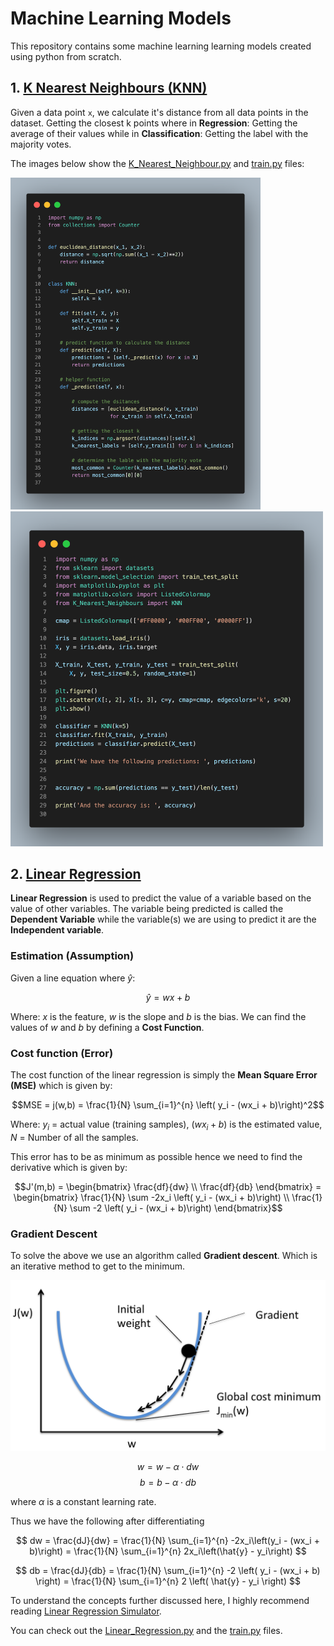 # Machine Learning Models

This repository contains some machine learning learning models created using python from scratch.

## 1. [K Nearest Neighbours (KNN)](./K_Nearest_Neighbours/)

Given a data point `x`, we calculate it's distance from all data points in the dataset. Getting the closest k points where in **Regression**: Getting the average of their values while in **Classification**: Getting the label with the majority votes.

The images below show the [K_Nearest_Neighbour.py](./K_Nearest_Neighbours/K_Nearest_Neighbours.py) and [train.py](./K_Nearest_Neighbours/train.py) files:

<p float="left">
  <img src="./images/code.png" width="400" />
  <img src="./images/code2.png" width="500" />
</p>

## 2. [Linear Regression](./Linear_Regression/)

**Linear Regression** is used to predict the value of a variable based on the value of other variables. The variable being predicted is called the **Dependent Variable** while the variable(s) we are using to predict it are the **Independent variable**.

### Estimation (Assumption)

Given a line equation where $\hat{y}$:

$$\hat{y} = wx + b$$

Where: $x$ is the feature, $w$ is the slope and $b$ is the bias. We can find the values of $w$ and $b$ by defining a **Cost Function**.

### Cost function (Error)

The cost function of the linear regression is simply the **Mean Square Error (MSE)** which is given by:

$$MSE = j(w,b) = \frac{1}{N} \sum_{i=1}^{n} \left( y_i - (wx_i + b)\right)^2$$

Where: $y_i$ = actual value (training samples), $(wx_i + b)$ is the estimated value, $N$ = Number of all the samples.

This error has to be as minimum as possible hence we need to find the derivative which is given by:

$$J'(m,b) = \begin{bmatrix} \frac{df}{dw} \\ \frac{df}{db} \end{bmatrix} = \begin{bmatrix} \frac{1}{N} \sum -2x_i \left( y_i - (wx_i + b)\right) \\ \frac{1}{N} \sum -2 \left( y_i - (wx_i + b)\right) \end{bmatrix}$$

### Gradient Descent

To solve the above we use an algorithm called **Gradient descent**. Which is an iterative method to get to the minimum.

![gradient-descent-image](./images/gradient-descent.png)

$$w = w - \alpha \cdot dw$$
$$b = b - \alpha \cdot db$$

where $\alpha$ is a constant learning rate.

Thus we have the following after differentiating

$$ dw = \frac{dJ}{dw} = \frac{1}{N} \sum_{i=1}^{n} -2x_i\left(y_i - (wx_i + b)\right) = \frac{1}{N} \sum_{i=1}^{n} 2x_i\left(\hat{y} - y_i\right) $$

$$ db = \frac{dJ}{db} = \frac{1}{N} \sum_{i=1}^{n} -2 \left( y_i - (wx_i + b) \right) = \frac{1}{N} \sum_{i=1}^{n} 2 \left( \hat{y} - y_i \right) $$

To understand the concepts further discussed here, I highly recommend reading [Linear Regression Simulator](https://sushantpatrikar.github.io/linear_reg.html).

You can check out the [Linear_Regression.py](./Linear_Regression/Linear_Regression.py) and the [train.py](./Linear_Regression/train.py) files.
